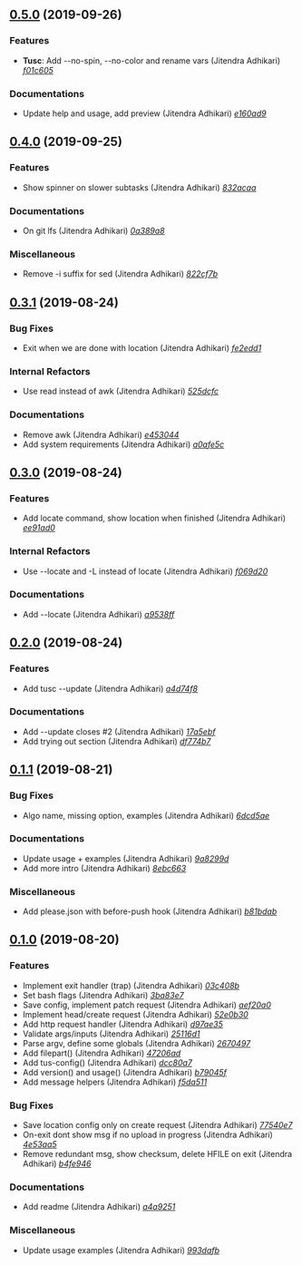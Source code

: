 ## [0.5.0](https://github.com/adhocore/tusc.sh/releases/tag/0.5.0) (2019-09-26)

### Features
- **Tusc**: Add --no-spin, --no-color and rename vars (Jitendra Adhikari) [_f01c605_](https://github.com/adhocore/tusc.sh/commit/f01c605)

### Documentations
- Update help and usage, add preview (Jitendra Adhikari) [_e160ad9_](https://github.com/adhocore/tusc.sh/commit/e160ad9)


## [0.4.0](https://github.com/adhocore/tusc.sh/releases/tag/0.4.0) (2019-09-25)

### Features
- Show spinner on slower subtasks (Jitendra Adhikari) [_832acaa_](https://github.com/adhocore/tusc.sh/commit/832acaa)

### Documentations
- On git lfs (Jitendra Adhikari) [_0a389a8_](https://github.com/adhocore/tusc.sh/commit/0a389a8)

### Miscellaneous
- Remove -i suffix for sed (Jitendra Adhikari) [_822cf7b_](https://github.com/adhocore/tusc.sh/commit/822cf7b)


## [0.3.1](https://github.com/adhocore/tusc.sh/releases/tag/0.3.1) (2019-08-24)

### Bug Fixes
- Exit when we are done with location (Jitendra Adhikari) [_fe2edd1_](https://github.com/adhocore/tusc.sh/commit/fe2edd1)

### Internal Refactors
- Use read instead of awk (Jitendra Adhikari) [_525dcfc_](https://github.com/adhocore/tusc.sh/commit/525dcfc)

### Documentations
- Remove awk (Jitendra Adhikari) [_e453044_](https://github.com/adhocore/tusc.sh/commit/e453044)
- Add system requirements (Jitendra Adhikari) [_a0afe5c_](https://github.com/adhocore/tusc.sh/commit/a0afe5c)


## [0.3.0](https://github.com/adhocore/tusc.sh/releases/tag/0.3.0) (2019-08-24)

### Features
- Add locate command, show location when finished (Jitendra Adhikari) [_ee91ad0_](https://github.com/adhocore/tusc.sh/commit/ee91ad0)

### Internal Refactors
- Use --locate and -L instead of locate (Jitendra Adhikari) [_f069d20_](https://github.com/adhocore/tusc.sh/commit/f069d20)

### Documentations
- Add --locate (Jitendra Adhikari) [_a9538ff_](https://github.com/adhocore/tusc.sh/commit/a9538ff)


## [0.2.0](https://github.com/adhocore/tusc.sh/releases/tag/0.2.0) (2019-08-24)

### Features
- Add tusc --update (Jitendra Adhikari) [_a4d74f8_](https://github.com/adhocore/tusc.sh/commit/a4d74f8)

### Documentations
- Add --update closes #2 (Jitendra Adhikari) [_17a5ebf_](https://github.com/adhocore/tusc.sh/commit/17a5ebf)
- Add trying out section (Jitendra Adhikari) [_df774b7_](https://github.com/adhocore/tusc.sh/commit/df774b7)


## [0.1.1](https://github.com/adhocore/tusc.sh/releases/tag/0.1.1) (2019-08-21)

### Bug Fixes
- Algo name, missing option, examples (Jitendra Adhikari) [_6dcd5ae_](https://github.com/adhocore/tusc.sh/commit/6dcd5ae)

### Documentations
- Update usage + examples (Jitendra Adhikari) [_9a8299d_](https://github.com/adhocore/tusc.sh/commit/9a8299d)
- Add more intro (Jitendra Adhikari) [_8ebc663_](https://github.com/adhocore/tusc.sh/commit/8ebc663)

### Miscellaneous
- Add please.json with before-push hook (Jitendra Adhikari) [_b81bdab_](https://github.com/adhocore/tusc.sh/commit/b81bdab)


## [0.1.0](https://github.com/adhocore/tusc.sh/releases/tag/0.1.0) (2019-08-20)

### Features
- Implement exit handler (trap) (Jitendra Adhikari) [_03c408b_](https://github.com/adhocore/tusc.sh/commit/03c408b)
- Set bash flags (Jitendra Adhikari) [_3ba83e7_](https://github.com/adhocore/tusc.sh/commit/3ba83e7)
- Save config, implement patch request (Jitendra Adhikari) [_aef20a0_](https://github.com/adhocore/tusc.sh/commit/aef20a0)
- Implement head/create request (Jitendra Adhikari) [_52e0b30_](https://github.com/adhocore/tusc.sh/commit/52e0b30)
- Add http request handler (Jitendra Adhikari) [_d97ae35_](https://github.com/adhocore/tusc.sh/commit/d97ae35)
- Validate args/inputs (Jitendra Adhikari) [_25116d1_](https://github.com/adhocore/tusc.sh/commit/25116d1)
- Parse argv, define some globals (Jitendra Adhikari) [_2670497_](https://github.com/adhocore/tusc.sh/commit/2670497)
- Add filepart() (Jitendra Adhikari) [_47206ad_](https://github.com/adhocore/tusc.sh/commit/47206ad)
- Add tus-config() (Jitendra Adhikari) [_dcc80a7_](https://github.com/adhocore/tusc.sh/commit/dcc80a7)
- Add version() and usage() (Jitendra Adhikari) [_b79045f_](https://github.com/adhocore/tusc.sh/commit/b79045f)
- Add message helpers (Jitendra Adhikari) [_f5da511_](https://github.com/adhocore/tusc.sh/commit/f5da511)

### Bug Fixes
- Save location config only on create request (Jitendra Adhikari) [_77540e7_](https://github.com/adhocore/tusc.sh/commit/77540e7)
- On-exit dont show msg if no upload in progress (Jitendra Adhikari) [_4e53aa5_](https://github.com/adhocore/tusc.sh/commit/4e53aa5)
- Remove redundant msg, show checksum, delete HFILE on exit (Jitendra Adhikari) [_b4fe946_](https://github.com/adhocore/tusc.sh/commit/b4fe946)

### Documentations
- Add readme (Jitendra Adhikari) [_a4a9251_](https://github.com/adhocore/tusc.sh/commit/a4a9251)

### Miscellaneous
- Update usage examples (Jitendra Adhikari) [_993dafb_](https://github.com/adhocore/tusc.sh/commit/993dafb)
